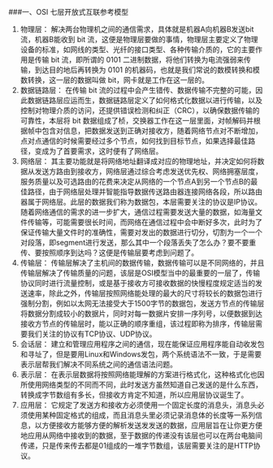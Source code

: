 ###一、OSI 七层开放式互联参考模型

1. 物理层：
解决两台物理机之间的通信需求，具体就是机器A向机器B发送bit流，机器B能收到 bit 流，这便是物理层要做的事情，物理层主要定义了物理设备的标准，如网线的类型、光纤的接口类型、各种传输介质的，它的主要作用是传输 bit 流，即所谓的 0101 二进制数据，将他们转换为电流强弱来传输，到达目的地后再转换为 0101 的机器码，也就是我们常说的数模转换和模数转换，这一层的数据叫做 bit，网卡就是工作在这一层的。
2. 数据链路层：
在传输 bit 流的过程中会产生错传、数据传输不完整的可能，因此数据链路层应运而生，数据链路层定义了如何格式化数据以进行传输，以及控制对物理介质的访问，还提供错误检测和纠正（CRC），以确保数据传输的可靠性，本层将 bit 数据组成了桢，交换器工作在这一层里面，对帧解码并根据帧中包含对信息，把数据发送到正确对接收方，随着网络节点对不断增加，点对点通信的时候需要经过多个节点，如何找到目标节点，如果选择最佳路径，变成为了首要需求，这时便有了网络层。
3. 网络层：
其主要功能就是将网络地址翻译成对应的物理地址，并决定如何将数据从发送方路由到接收方，网络层通过综合考虑发送优先权、网络拥塞层度，服务质量以及可选路由的花费来决定从网络的一个节点A到另一个节点B的最佳路径，由于网络层处理并智能指导数据传送路由器连接网络各段，所以路由器属于网络层。此层的数据我们称为数据包，本层需要关注的协议是IP协议。随着网络通信的需求的进一步扩大，通信过程需要发送大量的数据，如海量文件传输等，可能需要很长时间，而网络在通信过程中会中断好多次，此时为了保证传输大量文件时的准确性，需要对发出的数据进行切分，切割为一个一个对段落，即segment进行发送，那么其中一个段落丢失了怎么办？要不要重传、要按照顺序到达吗？这便是传输层要考虑到问题了。
4. 传输层：
传输层解决了主机间的数据传输，数据传输可以是不同网络的，并且传输层解决了传输质量的问题，该层是OSI模型当中的最重要的一层了，传输协议同时进行流量控制，或是基于接收方可接收数据的快慢程度规定适当的发送速率，除此之外，传输层按照网络能处理的最大的尺寸将较长的数据包进行强制分割，例如以太网无法接受大于1500字节的数据包，发送方节点的传输层将数据分割成较小的数据片，同时对每一数据片安排一序列号，以便数据到达接收方节点的传输层时，能以正确的顺序重组，该过程即称为排序，传输层需要我们关注的协议有TCP协议、UDP协议。
5. 会话层：
建立和管理应用程序之间的通信，现在能保证应用程序能自动收发包和寻址了，但是要用Linux和Windows发包，两个系统语法不一致，于是需要表示层帮我们解决不同系统之间的通信语法问题。
6. 表示层：
在表示层数据将按照网络能理解的方案进行格式化，这种格式化也因所使用网络类型的不同而不同，此时发送方虽然知道自己发送的是什么东西，转换成字节数组有多长，但接收方肯定不知道，所以应用层协议诞生了。
7. 应用层：
它规定了发送方和接收方必须使用一个固定长度的消息头，消息头必须使用某种固定格式的组成，而且消息头里必须记录消息体的长度等一系列信息，以方便接收方能够方便的解析发送发发送的数据，应用层旨在让你更方便地应用从网络中接收到的数据，至于数据的传递没有该层也可以在两台电脑间传递，只是传来传去都是01组成的一堆字节数组，该层需要关注的是HTTP协议。

